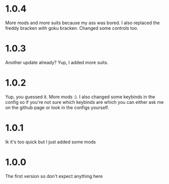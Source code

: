 # 1.0.4
More mods and more suits because my ass was bored. I also replaced the freddy bracken with goku bracken. Changed some controls too.
# 1.0.3
Another update already? Yup, I added more suits.
# 1.0.2
Yup, you guessed it. More mods :). I also changed some keybinds in the config so if you're not sure which keybinds are which you can either ask me on the github page or look in the configs yourself.
# 1.0.1
Ik it's too quick but I just added some mods
# 1.0.0
The first version so don't expect anything here
